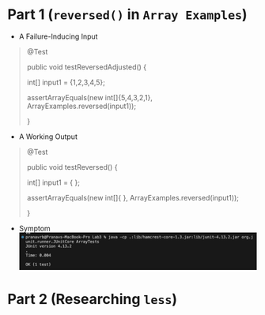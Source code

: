 # Part 1 (`reversed()` in `Array Examples`)


- A Failure-Inducing Input
> @Test
> 
>  public void testReversedAdjusted() {
> 
>    int[] input1 = {1,2,3,4,5};
> 
>    assertArrayEquals(new int[]{5,4,3,2,1}, ArrayExamples.reversed(input1));
> 
>  }


- A Working Output
> @Test
> 
>  public void testReversed() {
> 
>    int[] input1 = { };
> 
>    assertArrayEquals(new int[]{ }, ArrayExamples.reversed(input1));
> 
>  }


- Symptom
![ReverseWorksTest](ReverseWorksTest.png)


# Part 2 (Researching `less`)
